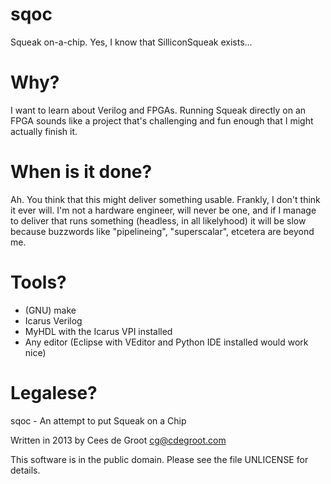 sqoc
====

Squeak on-a-chip. Yes, I know that SilliconSqueak exists...

Why? 
====

I want to learn about Verilog and FPGAs. Running Squeak directly
on an FPGA sounds like a project that's challenging and fun enough
that I might actually finish it.


When is it done?
================

Ah. You think that this might deliver something usable. Frankly, I
don't think it ever will. I'm not a hardware engineer, will never
be one, and if I manage to deliver that runs something (headless,
in all likelyhood) it will be slow because buzzwords like "pipelineing",
"superscalar", etcetera are beyond me.

Tools?
======

- (GNU) make
- Icarus Verilog
- MyHDL with the Icarus VPI installed
- Any editor (Eclipse with VEditor and Python IDE installed would work nice)

Legalese?
=========

sqoc - An attempt to put Squeak on a Chip

Written in 2013 by Cees de Groot <cg@cdegroot.com>

This software is in the public domain. Please see the file
UNLICENSE for details.

